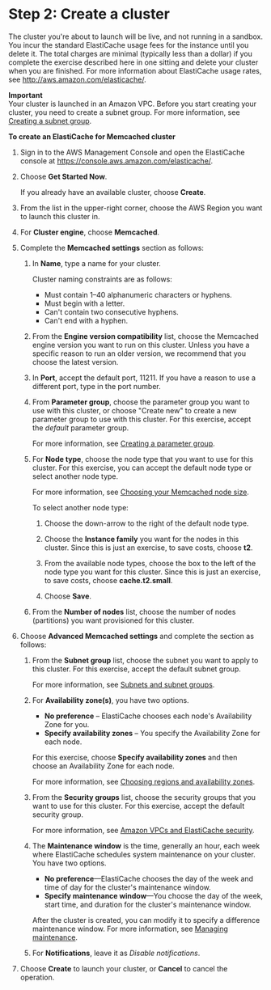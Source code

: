 # Step 2: Create a cluster<a name="GettingStarted.CreateCluster"></a>

The cluster you're about to launch will be live, and not running in a sandbox\. You incur the standard ElastiCache usage fees for the instance until you delete it\. The total charges are minimal \(typically less than a dollar\) if you complete the exercise described here in one sitting and delete your cluster when you are finished\. For more information about ElastiCache usage rates, see [http://aws\.amazon\.com/elasticache/](http://aws.amazon.com/elasticache/)\.

**Important**  
Your cluster is launched in an Amazon VPC\. Before you start creating your cluster, you need to create a subnet group\. For more information, see [Creating a subnet group](SubnetGroups.Creating.md)\.

**To create an ElastiCache for Memcached cluster**

1. Sign in to the AWS Management Console and open the ElastiCache console at [ https://console\.aws\.amazon\.com/elasticache/](https://console.aws.amazon.com/elasticache/)\.

1. Choose **Get Started Now**\.

   If you already have an available cluster, choose **Create**\.

1. From the list in the upper\-right corner, choose the AWS Region you want to launch this cluster in\.

1. For **Cluster engine**, choose **Memcached**\.

1. Complete the **Memcached settings** section as follows:

   1. In **Name**, type a name for your cluster\.

      Cluster naming constraints are as follows:
      + Must contain 1–40 alphanumeric characters or hyphens\.
      + Must begin with a letter\.
      + Can't contain two consecutive hyphens\.
      + Can't end with a hyphen\.

   1. From the **Engine version compatibility** list, choose the Memcached engine version you want to run on this cluster\. Unless you have a specific reason to run an older version, we recommend that you choose the latest version\.

   1. In **Port**, accept the default port, 11211\. If you have a reason to use a different port, type in the port number\.

   1. From **Parameter group**, choose the parameter group you want to use with this cluster, or choose "Create new" to create a new parameter group to use with this cluster\. For this exercise, accept the *default* parameter group\.

      For more information, see [Creating a parameter group](ParameterGroups.Creating.md)\.

   1. For **Node type**, choose the node type that you want to use for this cluster\. For this exercise, you can accept the default node type or select another node type\.

      For more information, see [Choosing your Memcached node size](nodes-select-size.md#CacheNodes.SelectSize)\.

      To select another node type:

      1. Choose the down\-arrow to the right of the default node type\.

      1. Choose the **Instance family** you want for the nodes in this cluster\. Since this is just an exercise, to save costs, choose **t2**\.

      1. From the available node types, choose the box to the left of the node type you want for this cluster\. Since this is just an exercise, to save costs, choose **cache\.t2\.small**\.

      1. Choose **Save**\.

   1. From the **Number of nodes** list, choose the number of nodes \(partitions\) you want provisioned for this cluster\.

1. Choose **Advanced Memcached settings** and complete the section as follows:

   1. From the **Subnet group** list, choose the subnet you want to apply to this cluster\. For this exercise, accept the default subnet group\.

      For more information, see [Subnets and subnet groups](SubnetGroups.md)\.

   1. For **Availability zone\(s\)**, you have two options\.
      + **No preference** – ElastiCache chooses each node's Availability Zone for you\.
      + **Specify availability zones** – You specify the Availability Zone for each node\.

      For this exercise, choose **Specify availability zones** and then choose an Availability Zone for each node\.

      For more information, see [Choosing regions and availability zones](RegionsAndAZs.md)\.

   1. From the **Security groups** list, choose the security groups that you want to use for this cluster\. For this exercise, accept the default security group\.

      For more information, see [Amazon VPCs and ElastiCache security](VPCs.md)\.

   1. The **Maintenance window** is the time, generally an hour, each week where ElastiCache schedules system maintenance on your cluster\. You have two options\.
      + **No preference**—ElastiCache chooses the day of the week and time of day for the cluster's maintenance window\.
      + **Specify maintenance window**—You choose the day of the week, start time, and duration for the cluster's maintenance window\.

      After the cluster is created, you can modify it to specify a difference maintenance window\. For more information, see [Managing maintenance](maintenance-window.md)\.

   1. For **Notifications**, leave it as *Disable notifications*\.

1. Choose **Create** to launch your cluster, or **Cancel** to cancel the operation\.